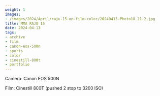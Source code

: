 ```yaml
---
weight: 1
images:
- /images/2024/April/raju-15-on-film-color/20240413-Photo18_21-2.jpg
title: MMA RAJU 15
date: 2024-04-13
tags:
- archive
- film
- canon-eos-500n
- sports
- color
- cinestill-800t
- portfolio
---
```


Camera: Canon EOS 500N

Film: Cinestill 800T (pushed 2 stop to 3200 ISO)
